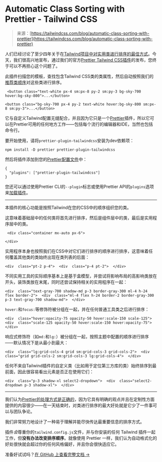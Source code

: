 <!--yml

category: 未分类

date: 2024-05-27 14:54:28

-->

# Automatic Class Sorting with Prettier - Tailwind CSS

> 来源：[https://tailwindcss.com/blog/automatic-class-sorting-with-prettier](https://tailwindcss.com/blog/automatic-class-sorting-with-prettier)

人们已经讨论了至少四年关于在[Tailwind项目中对实用类进行排序的最佳方式](https://github.com/tailwindlabs/discuss/issues/97)。今天，我们很高兴地宣布，通过我们的官方[Prettier Tailwind CSS插件](https://github.com/tailwindlabs/prettier-plugin-tailwindcss)的发布，您终于可以不再担心这个问题了。

此插件扫描您的模板，查找包含Tailwind CSS类的类属性，然后自动按照我们的[推荐类顺序](/blog/automatic-class-sorting-with-prettier#how-classes-are-sorted)对这些类进行排序。

```
 <button class="text-white px-4 sm:px-8 py-2 sm:py-3 bg-sky-700 hover:bg-sky-800">...</button>

<button class="bg-sky-700 px-4 py-2 text-white hover:bg-sky-800 sm:px-8 sm:py-3">...</button>
```

它与自定义Tailwind配置无缝配合，并且因为它只是一个[Prettier](https://prettier.io/)插件，所以它可以在Prettier可用的任何地方工作——包括每个流行的编辑器和IDE，当然也包括命令行。

要开始使用，请将`prettier-plugin-tailwindcss`安装为dev依赖项：

```
npm install -D prettier prettier-plugin-tailwindcss
```

然后将插件添加到您的[Prettier配置文件](https://prettier.io/docs/en/configuration)中：

```
{
  "plugins": ["prettier-plugin-tailwindcss"]
}
```

您还可以通过使用Prettier CLI的`--plugin`标志或使用Prettier API的`plugins`选项来[加载插件](https://prettier.io/docs/en/plugins.html#using-plugins)。

* * *

本插件的核心功能是按照Tailwind在您的CSS中的顺序组织您的类。

这意味着基础层中的任何类将首先进行排序，然后是组件层中的类，最后是实用程序层中的类。

```
 <div class="container mx-auto px-6">

</div>
```

实用程序本身也按照我们在CSS中对它们进行排序的顺序进行排序，这意味着任何覆盖其他类的类始终出现在类列表的后面：

```
<div  class="pt-2 p-4">  <div  class="p-4 pt-2">  </div> 
```

不同实用工具的实际顺序基本上是基于盒模型，并尝试将影响布局的高影响类放在开头，装饰类放在末尾，同时还尝试保持相关的实用程序在一起：

```
<div  class="text-gray-700 shadow-md p-3 border-gray-300 ml-4 h-24 flex border-2">  <div  class="ml-4 flex h-24 border-2 border-gray-300 p-3 text-gray-700 shadow-md">  </div> 
```

`hover:`和`focus:`等修饰符被分组在一起，并在任何普通工具类之后进行排序：

```
<div  class="hover:opacity-75 opacity-50 hover:scale-150 scale-125">  <div  class="scale-125 opacity-50 hover:scale-150 hover:opacity-75">  </div> 
```

响应式修饰符（如`md:`和`lg:`）被分组在一起，按照主题中配置的顺序进行排序——默认情况下是从最小到最大：

```
<div  class="lg:grid-cols-4 grid sm:grid-cols-3 grid-cols-2">  <div  class="grid grid-cols-2 sm:grid-cols-3 lg:grid-cols-4">  </div> 
```

任何不来自Tailwind插件的自定义类（比如用于定位第三方库的类）始终排序到最前面，因此很容易看出元素是否正在使用它们：

```
<div  class="p-3 shadow-xl select2-dropdown">  <div  class="select2-dropdown p-3 shadow-xl">  </div> 
```

* * *

我们认为[Prettier的处理方式是正确的](https://prettier.io/docs/en/option-philosophy.html)，因为它具有明确的观点并且在定制性方面提供的内容很少——在一天结束时，对类进行排序的最大好处就是它少了一件事可以与团队争论。

我们非常努力地设计了一种易于理解并能尽快传达最重要信息的排序方式。

插件*会*尊重你的`tailwind.config.js`文件，并与你安装的任何 Tailwind 插件一起工作，但**没有办法改变排序顺序**。就像使用 Prettier 一样，我们认为自动格式化的好处很快就会超过你的任何风格偏好，并且你会很快适应它。

准备好试试吗？[在 GitHub 上查看完整文档 →](https://github.com/tailwindlabs/prettier-plugin-tailwindcss)
